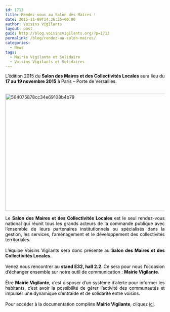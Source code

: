 ```yaml
---
id: 1713
title: Rendez-vous au Salon des Maires !
date: 2015-11-09T14:36:25+00:00
author: Voisins Vigilants
layout: post
guid: http://blog.voisinsvigilants.org/?p=1713
permalink: /blog/rendez-au-salon-maires/
categories:
  - News
tags:
  - Mairie Vigilante et Solidaire
  - Voisins Vigilants et Solidaires
---
```

<div style="color: #555555; text-align: justify;">
  <span style="color: #000000;">L’édition 2015 du <strong>Salon des Maires et des Collectivités Locales</strong> aura lieu du <strong>17 au 19 novembre 2015</strong> à Paris – Porte de Versailles. </span>
</div>

<div style="color: #555555; text-align: justify;">
  <span style="color: #ffffff;">Voisins</span>
</div>

<div style="color: #555555;">
  <p>
    <a href="./../../images/2015/11/564075878cc34e69108b4b79.jpg"><img class="aligncenter size-full wp-image-1714" src="./../../images/2015/11/564075878cc34e69108b4b79.jpg" alt="564075878cc34e69108b4b79" width="800" height="371" /></a>
  </p>
</div>

<div style="color: #555555; text-align: justify;">
  <span style="color: #000000;">Le <strong>Salon des Maires et des Collectivités Locales</strong> est le seul rendez-vous national qui réunit tous les grands acteurs de la commande publique avec l’ensemble de leurs partenaires institutionnels ou spécialisés dans la gestion, les services, l’aménagement et le développement des collectivités territoriales.</span>
</div>

<div style="color: #555555;">
  <span style="color: #ffffff;">Voisins Vigilants</span>
</div>

<div style="color: #555555; text-align: justify;">
  <span style="color: #000000;">L&rsquo;équipe Voisins Vigilants sera donc présente au <strong>Salon des Maires et des Collectivités Locales.</strong></span>
</div>

<div style="color: #555555; text-align: justify;">
  <span style="color: #000000;"> </span>
</div>

<div style="color: #555555; text-align: justify;">
  <span style="color: #000000;">Venez nous rencontrer au <strong>stand E32, hall 2.2</strong>.<strong> </strong>Ce sera pour nous l&rsquo;occasion d&rsquo;échanger ensemble sur notre outil de communication : <strong>Mairie Vigilante</strong>. </span>
</div>

<div style="color: #555555; text-align: justify;">
  <span style="color: #ffffff;">Voisins Vigilants</span>
</div>

<div style="color: #555555; text-align: justify;">
  <span style="color: #000000;">Être <strong>Mairie Vigilante</strong>, c&rsquo;est disposer d&rsquo;un système d&rsquo;alerte pour informer les habitants, c&rsquo;est avoir la possibilité de gérer l&rsquo;activité des communautés et impulser une dynamique d&rsquo;entraide et de solidarité entre voisins.</span>
</div>

<div style="color: #555555; text-align: justify;">
  <span style="color: #ffffff;">Voisins Vigilants</span>
</div>

<div style="color: #555555; text-align: justify;">
  <span style="color: #000000;">Pour accéder à la documentation complète <strong>Mairie Vigilante</strong>, cliquez <a href="http://www.voisinsvigilants.org/contacts/addmairie">ici</a>.</span>
</div>
